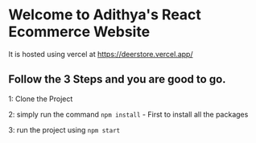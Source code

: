 # Welcome to Adithya's React Ecommerce Website
It is hosted using vercel at https://deerstore.vercel.app/

## Follow the 3 Steps and you are good to go. 

1: Clone the Project 

2: simply run the command    `npm install`  - First to install all the packages
   
3: run the project using   `npm start`













